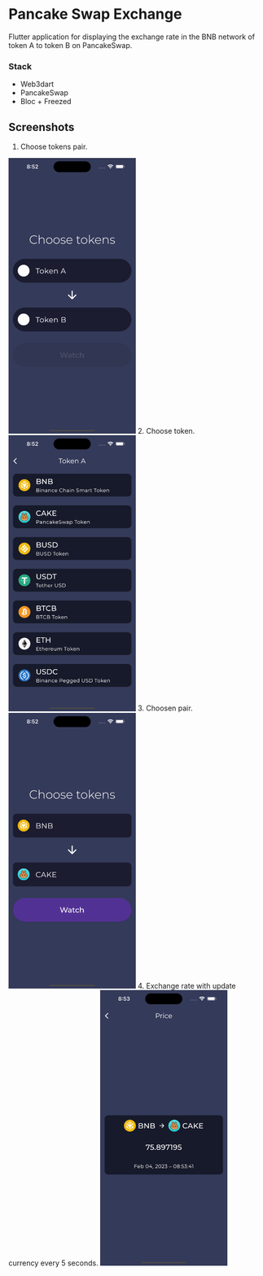# Pancake Swap Exchange
Flutter application for displaying the exchange rate in the BNB network of token A to token B on PancakeSwap.

### Stack
- Web3dart
- PancakeSwap
- Bloc + Freezed

## Screenshots
1. Choose tokens pair.
<img src="screenshots/1.png" width="250">
2. Choose token.
<img src="screenshots/2.png" width="250">
3. Choosen pair.
<img src="screenshots/3.png" width="250">
4. Exchange rate with update currency every 5 seconds.
<img src="screenshots/4.png" width="250">
